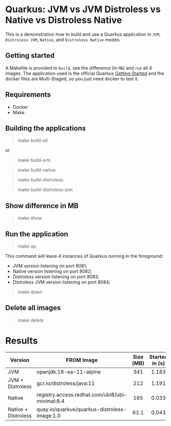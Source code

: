 # Quarkus: JVM vs JVM Distroless vs Native vs Distroless Native

This is a demonstration how to build and use a Quarkus application in `JVM`, `Distroless JVM`, `Native`, and `Distroless Native` modes.

## Getting started

A Makefile is provided to `build`, see the difference (in `MB`) and `run` all 4 images. The application used is the official Quarkus [Getting Started](https://quarkus.io/guides/getting-started) and the docker files are Multi-Staged, so you just need docker to test it. 

## Requirements

- Docker
- Make

## Building the applications

> make build-all

or

> make build-jvm

> make build-native

> make build-distroless

> make build-distroless-jvm

## Show difference in MB

> make show

## Run the application

> make up

This command will leave 4 instances of Quarkus running in the foreground: 
* JVM version listening on port 8081;
* Native version listening on port 8082;
* Distroless version listening on port 8083; 
* Distroless JVM version listening on port 8084;

> make down

## Delete all images

> make delete

# Results

| Version | FROM Image | Size (MB) | Started in (s) |
| --- | --- | :---: | :---: |
| JVM | openjdk:18-ea-11-alpine | 341 | 1.183 |
| JVM + Distroless | gcr.io/distroless/java:11 | 212 | 1.191 |
| Native | registry.access.redhat.com/ubi8/ubi-minimal:8.4 | 185 | 0.033 |
| Native + Distroless | quay.io/quarkus/quarkus-distroless-image:1.0 | 62.1 | 0.043 |
